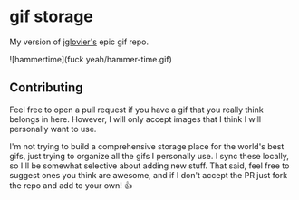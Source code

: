 # gif storage

My version of [jglovier's](https://github.com/jglovier/gifs) epic gif repo.

![hammertime](fuck yeah/hammer-time.gif)


## Contributing

Feel free to open a pull request if you have a gif that you really think belongs in here. However, I will only accept images that I think I will personally want to use. 

I'm not trying to build a comprehensive storage place for the world's best gifs, just trying to organize all the gifs I personally use. I sync these locally, so I'll be somewhat selective about adding new stuff. That said, feel free to suggest ones you think are awesome, and if I don't accept the PR just fork the repo and add to your own! :thumbsup:
